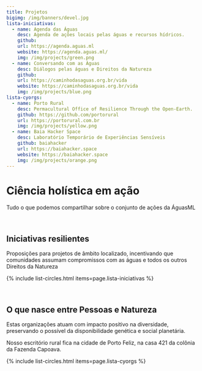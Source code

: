 ```yaml
---
title: Projetos
bigimg: /img/banners/devel.jpg
lista-iniciativas:
  - name: Agenda das Águas
    desc: Agenda de ações locais pelas águas e recursos hídricos.
    github: 
    url: https://agenda.aguas.ml
    website: https://agenda.aguas.ml/
    img: /img/projects/green.png
  - name: Conversando com as Águas
    desc: Diálogos pelas águas e Direitos da Natureza
    github: 
    url: https://caminhodasaguas.org.br/vida
    website: https://caminhodasaguas.org.br/vida
    img: /img/projects/blue.png
lista-cyorgs:
  - name: Porto Rural
    desc: Permacultural Office of Resilience Through the Open-Earth.
    github: https://github.com/portorural
    url: https://portorural.com.br
    img: /img/projects/yellow.png
  - name: Baia Hacker Space
    desc: Laboratório Temporário de Experiências Sensíveis
    github: baiahacker
    url: https://baiahacker.space
    website: https://baiahacker.space
    img: /img/projects/orange.png
---
```

# Ciência holística em ação

Tudo o que podemos compartilhar sobre o conjunto de ações da ÁguasML


<br>

## Iniciativas resilientes

Proposições para projetos de âmbito localizado, incentivando que comunidades assumam compromissos com as águas e todos os outros Direitos da Natureza

{% include list-circles.html items=page.lista-iniciativas %}




<br>

## O que nasce entre Pessoas e Natureza

Estas organizações atuam com impacto positivo na diversidade, preservando o possível da disponibilidade genética e social planetária.

Nosso escritório rural fica na cidade de Porto Feliz, na casa 421 da colônia da Fazenda Capoava.

{% include list-circles.html items=page.lista-cyorgs %}




<br>
